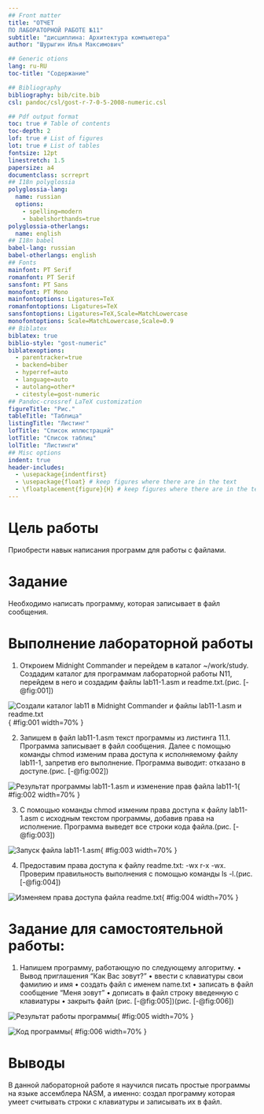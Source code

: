 ```yaml
---
## Front matter
title: "ОТЧЕТ 
ПО ЛАБОРАТОРНОЙ РАБОТЕ №11"
subtitle: "дисциплина: Архитектура компьютера"
author: "Шурыгин Илья Максимович"

## Generic otions
lang: ru-RU
toc-title: "Содержание"

## Bibliography
bibliography: bib/cite.bib
csl: pandoc/csl/gost-r-7-0-5-2008-numeric.csl

## Pdf output format
toc: true # Table of contents
toc-depth: 2
lof: true # List of figures
lot: true # List of tables
fontsize: 12pt
linestretch: 1.5
papersize: a4
documentclass: scrreprt
## I18n polyglossia
polyglossia-lang:
  name: russian
  options:
	- spelling=modern
	- babelshorthands=true
polyglossia-otherlangs:
  name: english
## I18n babel
babel-lang: russian
babel-otherlangs: english
## Fonts
mainfont: PT Serif
romanfont: PT Serif
sansfont: PT Sans
monofont: PT Mono
mainfontoptions: Ligatures=TeX
romanfontoptions: Ligatures=TeX
sansfontoptions: Ligatures=TeX,Scale=MatchLowercase
monofontoptions: Scale=MatchLowercase,Scale=0.9
## Biblatex
biblatex: true
biblio-style: "gost-numeric"
biblatexoptions:
  - parentracker=true
  - backend=biber
  - hyperref=auto
  - language=auto
  - autolang=other*
  - citestyle=gost-numeric
## Pandoc-crossref LaTeX customization
figureTitle: "Рис."
tableTitle: "Таблица"
listingTitle: "Листинг"
lofTitle: "Список иллюстраций"
lotTitle: "Список таблиц"
lolTitle: "Листинги"
## Misc options
indent: true
header-includes:
  - \usepackage{indentfirst}
  - \usepackage{float} # keep figures where there are in the text
  - \floatplacement{figure}{H} # keep figures where there are in the text
---
```


# Цель работы

Приобрести навык написания программ для работы с файлами.

# Задание

Необходимо написать программу, которая записывает в файл сообщения.

# Выполнение лабораторной работы

1. Откроием Midnight Commander и перейдем в каталог ~/work/study. Создадим каталог для программам лабораторной работы N11, перейдем в него и создадим файлы lab11-1.asm и readme.txt.(рис. [-@fig:001])

![Создали каталог lab11 в Midnight Commander и файлы lab11-1.asm и readme.txt](image/img-1.jpg){ #fig:001 width=70% }

2. Запишем в файл lab11-1.asm текст программы из листинга 11.1. Программа записывает в файл сообщения. Далее с помощью команды chmod изменим права доступа к исполняемому файлу lab11-1, запретив его выполнение. Программа выводит: отказано в доступе.(рис. [-@fig:002])

![Результат программы lab11-1.asm и изменение прав файла lab11-1](image/img-2.jpg){ #fig:002 width=70% }

3. С помощью команды chmod изменим права доступа к файлу lab11-1.asm с исходным текстом программы, добавив права на исполнение. Программа выведет все строки кода файла.(рис. [-@fig:003])

![Запуск файла lab11-1.asm](image/img-3.jpg){ #fig:003 width=70% }

4. Предоставим права доступа к файлу readme.txt: -wx r-x -wx. Проверим правильность выполнения с помощью команды ls -l.(рис. [-@fig:004])

![Изменяем права доступа файла readme.txt](image/img-4.jpg){ #fig:004 width=70% }

# Задание для самостоятельной работы:

1. Напишем программу, работающую по следующему алгоритму.
• Вывод приглашения “Как Вас зовут?”
• ввести с клавиатуры свои фамилию и имя
• создать файл с именем name.txt
• записать в файл сообщение “Меня зовут”
• дописать в файл строку введенную с клавиатуры
• закрыть файл
(рис. [-@fig:005])(рис. [-@fig:006])

![Результат работы программы](image/img-5.jpg){ #fig:005 width=70% }

![Код программы](image/img-6.jpg){ #fig:006 width=70% }

# Выводы

В данной лабораторной работе я научился писать простые программы на языке ассемблера NASM, а именно: создал программу которая умеет считывать строки с клавиатуры и записывать их в файл.